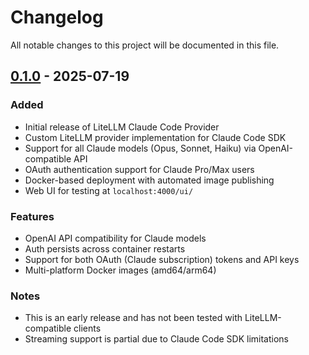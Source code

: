# Changelog

All notable changes to this project will be documented in this file.

## [0.1.0] - 2025-07-19

### Added
- Initial release of LiteLLM Claude Code Provider
- Custom LiteLLM provider implementation for Claude Code SDK
- Support for all Claude models (Opus, Sonnet, Haiku) via OpenAI-compatible API
- OAuth authentication support for Claude Pro/Max users
- Docker-based deployment with automated image publishing
- Web UI for testing at `localhost:4000/ui/`

### Features
- OpenAI API compatibility for Claude models
- Auth persists across container restarts
- Support for both OAuth (Claude subscription) tokens and API keys
- Multi-platform Docker images (amd64/arm64)

### Notes
- This is an early release and has not been tested with LiteLLM-compatible clients
- Streaming support is partial due to Claude Code SDK limitations

[0.1.0]: https://github.com/cabinlab/litellm-claude-code/releases/tag/v0.1.0